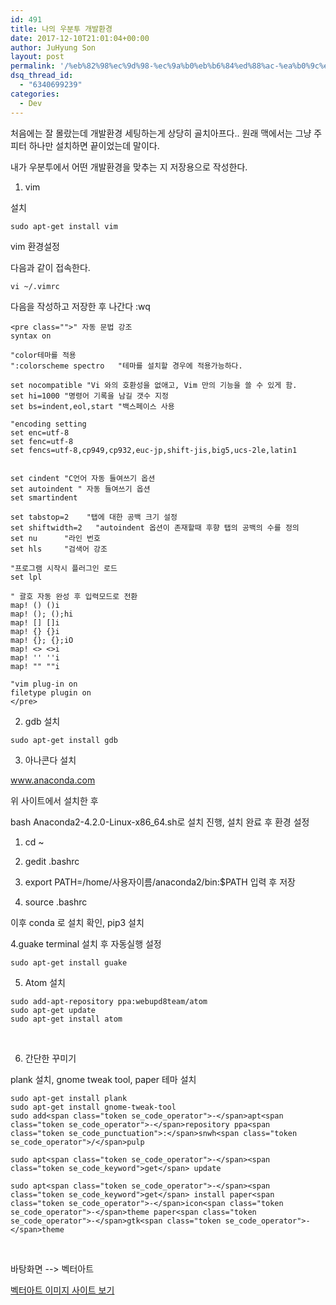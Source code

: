 ```yaml
---
id: 491
title: 나의 우분투 개발환경
date: 2017-12-10T21:01:04+00:00
author: JuHyung Son
layout: post
permalink: '/%eb%82%98%ec%9d%98-%ec%9a%b0%eb%b6%84%ed%88%ac-%ea%b0%9c%eb%b0%9c%ed%99%98%ea%b2%bd/'
dsq_thread_id:
  - "6340699239"
categories:
  - Dev
---
```


처음에는 잘 몰랐는데 개발환경 세팅하는게 상당히 골치아프다.. 원래 맥에서는 그냥 주피터 하나만 설치하면 끝이었는데 말이다.

내가 우분투에서 어떤 개발환경을 맞추는 지 저장용으로 작성한다.
<ol>
 	<li>vim</li>
</ol>
설치

```
sudo apt-get install vim

```

vim 환경설정

다음과 같이 접속한다.

```
vi ~/.vimrc
```

다음을 작성하고 저장한 후 나간다 :wq
```
<pre class="">" 자동 문법 강조
syntax on

"color테마를 적용
":colorscheme spectro   "테마를 설치할 경우에 적용가능하다.

set nocompatible "Vi 와의 호환성을 없애고, Vim 만의 기능을 쓸 수 있게 함.
set hi=1000 "명령어 기록을 남길 갯수 지정
set bs=indent,eol,start "백스페이스 사용

"encoding setting
set enc=utf-8
set fenc=utf-8
set fencs=utf-8,cp949,cp932,euc-jp,shift-jis,big5,ucs-2le,latin1


set cindent "C언어 자동 들여쓰기 옵션
set autoindent " 자동 들여쓰기 옵션
set smartindent

set tabstop=2    "탭에 대한 공백 크기 설정
set shiftwidth=2   "autoindent 옵션이 존재할때 후향 탭의 공백의 수를 정의
set nu      "라인 번호
set hls     "검색어 강조

"프로그램 시작시 플러그인 로드
set lpl

" 괄호 자동 완성 후 입력모드로 전환
map! () ()i
map! (); ();hi
map! [] []i
map! {} {}i
map! {}; {};iO
map! <> <>i
map! '' ''i
map! "" ""i

"vim plug-in on
filetype plugin on
</pre>
```
2. gdb 설치



```
sudo apt-get install gdb
```

3. 아나콘다 설치

<a href="http://www.anaconda.com">www.anaconda.com</a>

위 사이트에서 설치한 후

bash Anaconda2-4.2.0-Linux-x86_64.sh로 설치 진행, 설치 완료 후 환경 설정

1) cd ~

2) gedit .bashrc

3) export PATH=/home/사용자이름/anaconda2/bin:$PATH 입력 후 저장

4) source .bashrc

이후 conda 로 설치 확인, pip3 설치

4.guake terminal 설치 후 자동실행 설정
```
sudo apt-get install guake
```

5. Atom 설치
<pre class=""><code class="language-obj-c" data-lang="obj-c">sudo add-apt-repository ppa:webupd8team/atom
sudo apt-get update
sudo apt-get install atom</code></pre>
&nbsp;

6. 간단한 꾸미기

plank 설치, gnome tweak tool, paper 테마 설치

```
sudo apt-get install plank
sudo apt-get install gnome-tweak-tool
sudo add<span class="token se_code_operator">-</span>apt<span class="token se_code_operator">-</span>repository ppa<span class="token se_code_punctuation">:</span>snwh<span class="token se_code_operator">/</span>pulp

sudo apt<span class="token se_code_operator">-</span><span class="token se_code_keyword">get</span> update

sudo apt<span class="token se_code_operator">-</span><span class="token se_code_keyword">get</span> install paper<span class="token se_code_operator">-</span>icon<span class="token se_code_operator">-</span>theme paper<span class="token se_code_operator">-</span>gtk<span class="token se_code_operator">-</span>theme
```

&nbsp;

바탕화면 --&gt; 벡터아트

<a href="http://wallpaperswide.com/vector_art-desktop-wallpapers">벡터아트 이미지 사이트 보기</a>
<div class="grammarly-disable-indicator"></div>
<div class="grammarly-disable-indicator"></div>
